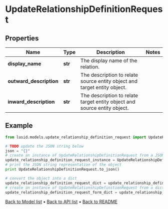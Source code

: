 # UpdateRelationshipDefinitionRequest


## Properties
Name | Type | Description | Notes
------------ | ------------- | ------------- | -------------
**display_name** | **str** | The display name of the relation. | 
**outward_description** | **str** | The description to relate source entity object and target entity object. | 
**inward_description** | **str** | The description to relate target entity object and source entity object. | 

## Example

```python
from lusid.models.update_relationship_definition_request import UpdateRelationshipDefinitionRequest

# TODO update the JSON string below
json = "{}"
# create an instance of UpdateRelationshipDefinitionRequest from a JSON string
update_relationship_definition_request_instance = UpdateRelationshipDefinitionRequest.from_json(json)
# print the JSON string representation of the object
print UpdateRelationshipDefinitionRequest.to_json()

# convert the object into a dict
update_relationship_definition_request_dict = update_relationship_definition_request_instance.to_dict()
# create an instance of UpdateRelationshipDefinitionRequest from a dict
update_relationship_definition_request_form_dict = update_relationship_definition_request.from_dict(update_relationship_definition_request_dict)
```
[Back to Model list](../README.md#documentation-for-models) &#8226; [Back to API list](../README.md#documentation-for-api-endpoints) &#8226; [Back to README](../README.md)


